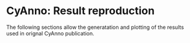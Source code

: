 # CyAnno: Result reproduction
The following sections allow the generatation and plotting of the results used in orignal CyAnno publication.

